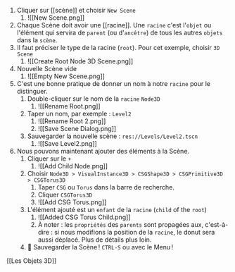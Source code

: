 1. Cliquer sur [[scène]] et choisir `New Scene`
	1. ![[New Scene.png]]
2. Chaque Scène doit avoir une [[racine]]. Une `racine` c'est l'`objet` ou l'élément qui servira de `parent` (ou d'`ancêtre`) de tous les autres `objets` dans la `scène`.
3. Il faut préciser le type de la racine (`root`). Pour cet exemple, choisir `3D Scene`
	1. ![[Create Root Node 3D Scene.png]]
4. Nouvelle Scène vide
	1. ![[Empty New Scene.png]]
5. C'est une bonne pratique de donner un nom à notre `racine` pour le distinguer.
	1. Double-cliquer sur le nom de la `racine` `Node3D`
		1. ![[Rename Root.png]]
	2. Taper un nom, par exemple : `Level2`
		1. ![[Rename Root 2.png]]
		2. ![[Save Scene Dialog.png]]
	3. Sauvegarder la nouvelle scène : `res://Levels/Level2.tscn`
		1. ![[Save Level2.png]]
6. Nous pouvons maintenant ajouter des éléments à la Scène.
	1. Cliquer sur le `+` 
		1. ![[Add Child Node.png]]
	2. Choisir `Node3D > VisualInstance3D > CSGShape3D > CSGPrimitive3D > CSGTorus3D`
		1. Taper `CSG` ou `Torus` dans la barre de recherche.
		2. Cliquer `CSGTorus3D`
		3. ![[Add CSG Torus.png]]
	3. L'élément ajouté est un `enfant` de la `racine` (`child` of the `root`)
		1. ![[Added CSG Torus Child.png]]
		2. À noter : les `propriétés` des `parents` sont propagées aux, c'est-à-dire : si nous modifions la position de la `racine`, le donut sera aussi déplacé. Plus de détails plus loin.
	4. 💾 Sauvegarder la Scène ! `CTRL-S` ou avec le Menu ! 

[[Les Objets 3D]]